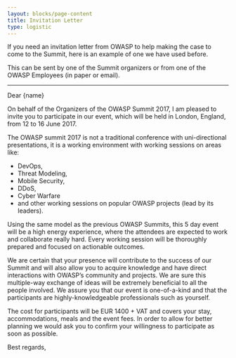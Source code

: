 ```yaml
---
layout: blocks/page-content
title: Invitation Letter
type: logistic
---
```



If you need an invitation letter from OWASP to help making the case to come to the Summit, here is an example of one we have used before.

This can be sent by one of the Summit organizers or from one of the OWASP Employees (in paper or email).
 

----

Dear {name}

On behalf of the Organizers of the OWASP Summit 2017, I am pleased to invite you to participate in our event, which will be held in London, England, from 12 to 16 June 2017.

The OWASP summit 2017 is not a traditional conference with uni-directional presentations, it is a working environment with working sessions on areas like: 
- DevOps,
- Threat Modeling, 
- Mobile Security,
- DDoS, 
- Cyber Warfare 
- and other working sessions on popular OWASP projects (lead by its leaders).

Using the same model as the previous OWASP Summits, this 5 day event will be a high energy experience, where the attendees are expected to work and collaborate really hard. Every working session will be thoroughly prepared and focused on actionable outcomes.

We are certain that your presence will contribute to the success of our Summit and will also allow you to acquire knowledge and have direct interactions with OWASP’s community and projects. We are sure this multiple-way exchange of ideas will be extremely beneficial to all the people involved. We assure you that our event is one-of-a-kind and that the participants are highly-knowledgeable professionals such as yourself.

The cost for participants will be EUR 1400 + VAT and covers your stay, accommodations, meals and the event fees. In order to allow for better planning we would ask you to confirm your willingness to participate as soon as possible.

Best regards,